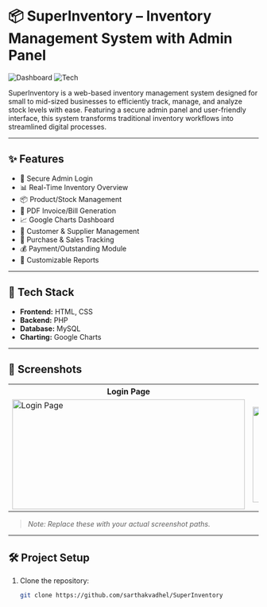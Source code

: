 # 📦 SuperInventory – Inventory Management System with Admin Panel

![Dashboard](https://img.shields.io/badge/Status-Completed-brightgreen)
![Tech](https://img.shields.io/badge/Built%20With-HTML%2C%20CSS%2C%20PHP-blue)

SuperInventory is a web-based inventory management system designed for small to mid-sized businesses to efficiently track, manage, and analyze stock levels with ease. Featuring a secure admin panel and user-friendly interface, this system transforms traditional inventory workflows into streamlined digital processes.

---

## ✨ Features

- 🔐 Secure Admin Login  
- 📊 Real-Time Inventory Overview  
- 📦 Product/Stock Management  
- 📄 PDF Invoice/Bill Generation  
- 📈 Google Charts Dashboard  
- 👥 Customer & Supplier Management  
- 💸 Purchase & Sales Tracking  
- 💰 Payment/Outstanding Module  
- 📂 Customizable Reports  

---

## 🧰 Tech Stack

- **Frontend:** HTML, CSS  
- **Backend:** PHP  
- **Database:** MySQL  
- **Charting:** Google Charts  

---

## 📸 Screenshots

<table>
  <tr>
    <th>Login Page</th>
    <th>Dashboard</th>
    <th>Sales</th>
  </tr>
  <tr>
    <td><img width="468" height="221" src="https://github.com/user-attachments/assets/488cbff0-480c-4dbb-999c-48870cd7b9f8" alt="Login Page"/></td>
    <td><img width="468" height="192" src="https://github.com/user-attachments/assets/bd654dcf-c672-4835-994c-1018c10048fb" alt="Dashboard"/></td>
    <td><img width="468" height="220" src="https://github.com/user-attachments/assets/45239eb6-f3af-4514-b2ee-e95679f441e7" alt="Sales"/></td>
  </tr>
</table>

> _Note: Replace these with your actual screenshot paths._

---

## 🛠️ Project Setup

1. Clone the repository:
   ```bash
   git clone https://github.com/sarthakvadhel/SuperInventory
